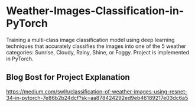 # Weather-Images-Classification-in-PyTorch
Training a multi-class image classification model using deep learning techniques that accurately classifies the images into one of the 5 weather categories: Sunrise, Cloudy, Rainy, Shine, or Foggy. Project is implemented  in PyTorch.

## Blog Bost for Project Explanation ##
https://medium.com/swlh/classification-of-weather-images-using-resnet-34-in-pytorch-7e86b2b24dcf?sk=aa878424292ed9eb46189217e03dc6a5
